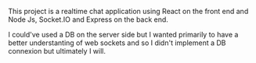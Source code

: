 This project is a realtime chat application using React on the front end and Node Js, Socket.IO and Express on the back end.

I could've used a DB on the server side but I wanted primarily to have a better understanting of web sockets and so I didn't implement a DB connexion but ultimately I will.